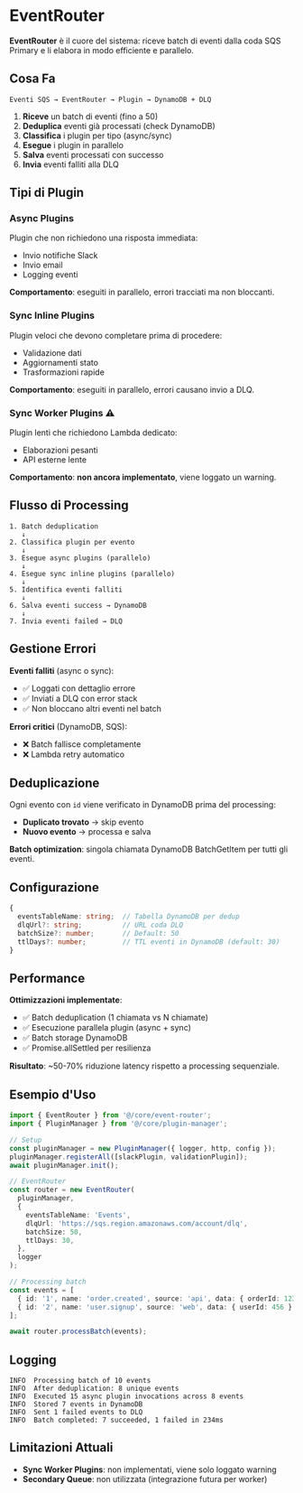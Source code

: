 # EventRouter

**EventRouter** è il cuore del sistema: riceve batch di eventi dalla coda SQS Primary e li elabora in modo efficiente e parallelo.

## Cosa Fa

```
Eventi SQS → EventRouter → Plugin → DynamoDB + DLQ
```

1. **Riceve** un batch di eventi (fino a 50)
2. **Deduplica** eventi già processati (check DynamoDB)
3. **Classifica** i plugin per tipo (async/sync)
4. **Esegue** i plugin in parallelo
5. **Salva** eventi processati con successo
6. **Invia** eventi falliti alla DLQ

## Tipi di Plugin

### Async Plugins
Plugin che non richiedono una risposta immediata:
- Invio notifiche Slack
- Invio email
- Logging eventi

**Comportamento**: eseguiti in parallelo, errori tracciati ma non bloccanti.

### Sync Inline Plugins
Plugin veloci che devono completare prima di procedere:
- Validazione dati
- Aggiornamenti stato
- Trasformazioni rapide

**Comportamento**: eseguiti in parallelo, errori causano invio a DLQ.

### Sync Worker Plugins ⚠️
Plugin lenti che richiedono Lambda dedicato:
- Elaborazioni pesanti
- API esterne lente

**Comportamento**: **non ancora implementato**, viene loggato un warning.

## Flusso di Processing

```
1. Batch deduplication
   ↓
2. Classifica plugin per evento
   ↓
3. Esegue async plugins (parallelo)
   ↓
4. Esegue sync inline plugins (parallelo)
   ↓
5. Identifica eventi falliti
   ↓
6. Salva eventi success → DynamoDB
   ↓
7. Invia eventi failed → DLQ
```

## Gestione Errori

**Eventi falliti** (async o sync):
- ✅ Loggati con dettaglio errore
- ✅ Inviati a DLQ con error stack
- ✅ Non bloccano altri eventi nel batch

**Errori critici** (DynamoDB, SQS):
- ❌ Batch fallisce completamente
- ❌ Lambda retry automatico

## Deduplicazione

Ogni evento con `id` viene verificato in DynamoDB prima del processing:
- **Duplicato trovato** → skip evento
- **Nuovo evento** → processa e salva

**Batch optimization**: singola chiamata DynamoDB BatchGetItem per tutti gli eventi.

## Configurazione

```typescript
{
  eventsTableName: string;  // Tabella DynamoDB per dedup
  dlqUrl?: string;          // URL coda DLQ
  batchSize?: number;       // Default: 50
  ttlDays?: number;         // TTL eventi in DynamoDB (default: 30)
}
```

## Performance

**Ottimizzazioni implementate**:
- ✅ Batch deduplication (1 chiamata vs N chiamate)
- ✅ Esecuzione parallela plugin (async + sync)
- ✅ Batch storage DynamoDB
- ✅ Promise.allSettled per resilienza

**Risultato**: ~50-70% riduzione latency rispetto a processing sequenziale.

## Esempio d'Uso

```typescript
import { EventRouter } from '@/core/event-router';
import { PluginManager } from '@/core/plugin-manager';

// Setup
const pluginManager = new PluginManager({ logger, http, config });
pluginManager.registerAll([slackPlugin, validationPlugin]);
await pluginManager.init();

// EventRouter
const router = new EventRouter(
  pluginManager,
  {
    eventsTableName: 'Events',
    dlqUrl: 'https://sqs.region.amazonaws.com/account/dlq',
    batchSize: 50,
    ttlDays: 30,
  },
  logger
);

// Processing batch
const events = [
  { id: '1', name: 'order.created', source: 'api', data: { orderId: 123 } },
  { id: '2', name: 'user.signup', source: 'web', data: { userId: 456 } },
];

await router.processBatch(events);
```

## Logging

```
INFO  Processing batch of 10 events
INFO  After deduplication: 8 unique events
INFO  Executed 15 async plugin invocations across 8 events
INFO  Stored 7 events in DynamoDB
INFO  Sent 1 failed events to DLQ
INFO  Batch completed: 7 succeeded, 1 failed in 234ms
```

## Limitazioni Attuali

- **Sync Worker Plugins**: non implementati, viene solo loggato warning
- **Secondary Queue**: non utilizzata (integrazione futura per worker)

